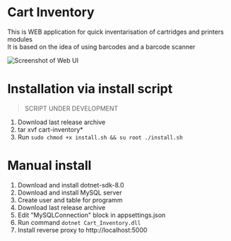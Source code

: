 # Cart Inventory

This is WEB application for quick inventarisation of cartridges and printers modules \
It is based on the idea of ​​using barcodes and a barcode scanner

![Screenshot of  Web UI](https://medvedev-it.ru/wp-content/uploads/2024/07/Screenshot-2024-07-12-124817-2.png)

# Installation via install script
> SCRIPT UNDER DEVELOPMENT

1. Download last release archive
2. tar xvf cart-inventory*
3. Run `sudo chmod +x install.sh && su root ./install.sh`

# Manual install

1. Download and install dotnet-sdk-8.0
2. Download and install MySQL server
3. Create user and table for programm
4. Download last release archive
5. Edit "MySQLConnection" block in appsettings.json
6. Run command `dotnet Cart_Inventory.dll`
7. Install reverse proxy to http://localhost:5000
